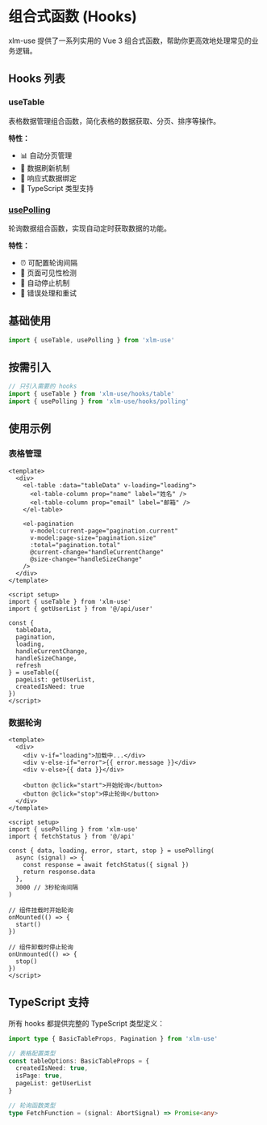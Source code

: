 # 组合式函数 (Hooks)

xlm-use 提供了一系列实用的 Vue 3 组合式函数，帮助你更高效地处理常见的业务逻辑。

## Hooks 列表

### useTable
表格数据管理组合函数，简化表格的数据获取、分页、排序等操作。

**特性：**
- 📊 自动分页管理
- 🔄 数据刷新机制
- 📱 响应式数据绑定
- 🎯 TypeScript 类型支持

### [usePolling](/hooks/polling)
轮询数据组合函数，实现自动定时获取数据的功能。

**特性：**
- ⏰ 可配置轮询间隔
- 🎯 页面可见性检测
- 🛑 自动停止机制
- 🔄 错误处理和重试

## 基础使用

```typescript
import { useTable, usePolling } from 'xlm-use'
```

## 按需引入

```typescript
// 只引入需要的 hooks
import { useTable } from 'xlm-use/hooks/table'
import { usePolling } from 'xlm-use/hooks/polling'
```

## 使用示例

### 表格管理

```vue
<template>
  <div>
    <el-table :data="tableData" v-loading="loading">
      <el-table-column prop="name" label="姓名" />
      <el-table-column prop="email" label="邮箱" />
    </el-table>
    
    <el-pagination
      v-model:current-page="pagination.current"
      v-model:page-size="pagination.size"
      :total="pagination.total"
      @current-change="handleCurrentChange"
      @size-change="handleSizeChange"
    />
  </div>
</template>

<script setup>
import { useTable } from 'xlm-use'
import { getUserList } from '@/api/user'

const {
  tableData,
  pagination,
  loading,
  handleCurrentChange,
  handleSizeChange,
  refresh
} = useTable({
  pageList: getUserList,
  createdIsNeed: true
})
</script>
```

### 数据轮询

```vue
<template>
  <div>
    <div v-if="loading">加载中...</div>
    <div v-else-if="error">{{ error.message }}</div>
    <div v-else>{{ data }}</div>
    
    <button @click="start">开始轮询</button>
    <button @click="stop">停止轮询</button>
  </div>
</template>

<script setup>
import { usePolling } from 'xlm-use'
import { fetchStatus } from '@/api'

const { data, loading, error, start, stop } = usePolling(
  async (signal) => {
    const response = await fetchStatus({ signal })
    return response.data
  },
  3000 // 3秒轮询间隔
)

// 组件挂载时开始轮询
onMounted(() => {
  start()
})

// 组件卸载时停止轮询
onUnmounted(() => {
  stop()
})
</script>
```

## TypeScript 支持

所有 hooks 都提供完整的 TypeScript 类型定义：

```typescript
import type { BasicTableProps, Pagination } from 'xlm-use'

// 表格配置类型
const tableOptions: BasicTableProps = {
  createdIsNeed: true,
  isPage: true,
  pageList: getUserList
}

// 轮询函数类型
type FetchFunction = (signal: AbortSignal) => Promise<any>
```